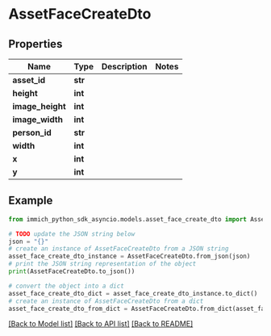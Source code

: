 # AssetFaceCreateDto


## Properties

Name | Type | Description | Notes
------------ | ------------- | ------------- | -------------
**asset_id** | **str** |  | 
**height** | **int** |  | 
**image_height** | **int** |  | 
**image_width** | **int** |  | 
**person_id** | **str** |  | 
**width** | **int** |  | 
**x** | **int** |  | 
**y** | **int** |  | 

## Example

```python
from immich_python_sdk_asyncio.models.asset_face_create_dto import AssetFaceCreateDto

# TODO update the JSON string below
json = "{}"
# create an instance of AssetFaceCreateDto from a JSON string
asset_face_create_dto_instance = AssetFaceCreateDto.from_json(json)
# print the JSON string representation of the object
print(AssetFaceCreateDto.to_json())

# convert the object into a dict
asset_face_create_dto_dict = asset_face_create_dto_instance.to_dict()
# create an instance of AssetFaceCreateDto from a dict
asset_face_create_dto_from_dict = AssetFaceCreateDto.from_dict(asset_face_create_dto_dict)
```
[[Back to Model list]](../README.md#documentation-for-models) [[Back to API list]](../README.md#documentation-for-api-endpoints) [[Back to README]](../README.md)


